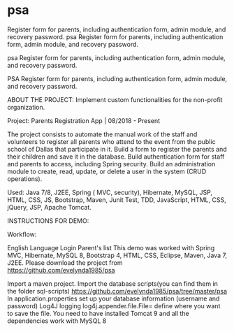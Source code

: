 # psa
Register form for parents, including authentication form, admin module, and recovery password.
psa
Register form for parents, including authentication form, admin module, and recovery password.

psa Register form for parents, including authentication form, admin module, and recovery password.

PSA Register form for parents, including authentication form, admin module, and recovery password.

ABOUT THE PROJECT: Implement custom functionalities for the non-profit organization.

Project: Parents Registration App | 08/2018 - Present

The project consists to automate the manual work of the staff and volunteers to register all parents who attend to the event from the public school of Dallas that participate in it. Build a form to register the parents and their children and save it in the database. Build authentication form for staff and parents to access, including Spring security. Build an administration module to create, read, update, or delete a user in the system (CRUD operations).

Used: Java 7/8, J2EE, Spring ( MVC, security), Hibernate, MySQL, JSP, HTML, CSS, JS, Bootstrap, Maven, Junit Test, TDD, JavaScript, HTML, CSS, jQuery, JSP, Apache Tomcat.

INSTRUCTIONS FOR DEMO:

Workflow:

English Language Login Parent's list This demo was worked with Spring MVC, Hibernate, MySQL 8, Bootstrap 4, HTML, CSS, Eclipse, Maven, Java 7, J2EE. Please download the project from https://github.com/evelynda1985/psa

Import a maven project. Import the database scripts(you can find them in the folder sql-scripts) https://github.com/evelynda1985/psa/tree/master/psa In application.properties set up your database information (username and password) Log4J logging log4j.appender.file.File= define where you want to save the file. You need to have installed Tomcat 9 and all the dependencies work with MySQL 8
